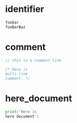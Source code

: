 # identifier
```go
foobar
fooBarBaz
```

# comment
```go
// this is a comment line

/* Here is
multi-line
comment. */
```

# here_document
```go
print('Here is
here document')
```

